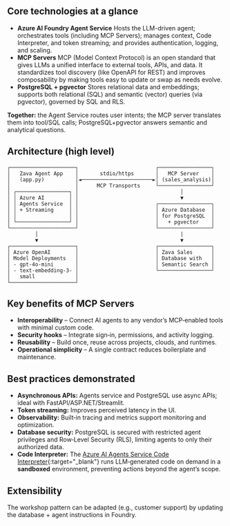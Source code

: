 ## Core technologies at a glance

- **Azure AI Foundry Agent Service**
  Hosts the LLM-driven agent; orchestrates tools (including MCP Servers); manages context, Code Interpreter, and token streaming; and provides authentication, logging, and scaling.
- **MCP Servers**
  MCP (Model Context Protocol) is an open standard that gives LLMs a unified interface to external tools, APIs, and data. It standardizes tool discovery (like OpenAPI for REST) and improves composability by making tools easy to update or swap as needs evolve.
- **PostgreSQL + pgvector**
  Stores relational data and embeddings; supports both relational (SQL) and semantic (vector) queries (via pgvector), governed by SQL and RLS.

**Together:** the Agent Service routes user intents; the MCP server translates them into tool/SQL calls; PostgreSQL+pgvector answers semantic and analytical questions.

## Architecture (high level)

```plaintext
┌─────────────────────┐                         ┌─────────────────┐
│   Zava Agent App    │       stdio/https       │   MCP Server    │
│   (app.py)          │◄───────────────────────►│ (sales_analysis)│
│                     │      MCP Transports     └─────────────────┘
│ ┌─────────────────┐ │                                 │
│ │ Azure AI        │ │                                 ▼
│ │ Agents Service  │ │                         ┌─────────────────┐
│ │ + Streaming     │ │                         │ Azure Database  │
│ │                 │ │                         │ for PostgreSQL  │
│ └─────────────────┘ │                         │   + pgvector    │
└─────────────────────┘                         └─────────────────┘
         │                                              |
         ▼                                              ▼
┌─────────────────────┐                         ┌─────────────────┐
│ Azure OpenAI        │                         │ Zava Sales      │
│ Model Deployments   │                         │ Database with   │
│ - gpt-4o-mini       │                         │ Semantic Search │
│ - text-embedding-3- │                         └─────────────────┘
│   small             │
└─────────────────────┘
```

## Key benefits of MCP Servers

- **Interoperability** – Connect AI agents to any vendor’s MCP‑enabled tools with minimal custom code.
- **Security hooks** – Integrate sign‑in, permissions, and activity logging.
- **Reusability** – Build once, reuse across projects, clouds, and runtimes.
- **Operational simplicity** – A single contract reduces boilerplate and maintenance.

## Best practices demonstrated

- **Asynchronous APIs:** Agents service and PostgreSQL use async APIs; ideal with FastAPI/ASP.NET/Streamlit.
- **Token streaming:** Improves perceived latency in the UI.
- **Observability:** Built‑in tracing and metrics support monitoring and optimization.
- **Database security:** PostgreSQL is secured with restricted agent privileges and Row‑Level Security (RLS), limiting agents to only their authorized data.
- **Code Interpreter:** The [Azure AI Agents Service Code Interpreter](https://learn.microsoft.com/azure/ai-services/agents/how-to/tools/code-interpreter?view=azure-python-preview&tabs=python&pivots=overview){:target="_blank"} runs LLM‑generated code on demand in a **sandboxed** environment, preventing actions beyond the agent’s scope.

## Extensibility

The workshop pattern can be adapted (e.g., customer support) by updating the database + agent instructions in Foundry.
